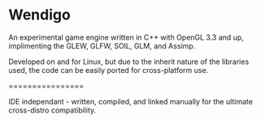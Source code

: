 Wendigo
================

An experimental game engine written in C++ with OpenGL 3.3 and up, implimenting the GLEW, GLFW, SOIL, GLM, and Assimp.

Developed on and for Linux, but due to the inherit nature of the libraries used, the code can be easily ported for cross-platform use.

================

IDE independant - written, compiled, and linked manually for the ultimate cross-distro compatibility.

